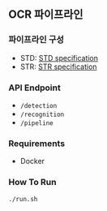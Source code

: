 ## OCR 파이프라인

### 파이프라인 구성
- STD: [STD specification](STD/README.md)
- STR: [STR specification](STR/README.md)

### API Endpoint
- `/detection`
- `/recognition`
- `/pipeline`

### Requirements
- Docker


### How To Run
```
./run.sh
```
